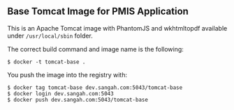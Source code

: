 ## Base Tomcat Image for PMIS Application

This is an Apache Tomcat image with PhantomJS and wkhtmltopdf available under `/usr/local/sbin` folder.

The correct build command and image name is the following:

    $ docker -t tomcat-base .

You push the image into the registry with:

    $ docker tag tomcat-base dev.sangah.com:5043/tomcat-base
    $ docker login dev.sangah.com:5043
    $ docker push dev.sangah.com:5043/tomcat-base